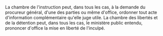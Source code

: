 La chambre de l'instruction peut, dans tous les cas, à la demande du procureur général, d'une des parties ou même d'office, ordonner tout acte d'information complémentaire qu'elle juge utile.
La chambre des libertés et de la détention peut, dans tous les cas, le ministère public entendu, prononcer d'office la mise en liberté de l'inculpé.